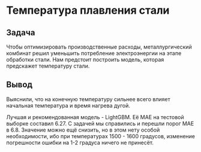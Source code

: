# Температура плавления стали

## Задача

Чтобы оптимизировать производственные расходы, металлургический комбинат решил уменьшить потребление электроэнергии на этапе обработки стали. Нам предстоит построить модель, которая предскажет температуру стали.

## Вывод

Выяснили, что на конечную температуру сильнее всего влияет начальная температура и время нагрева дугой.

Лучшая и рекомендованная модель - LightGBM. Её MAE на тестовой выборке составил 6.27. С задачей мы справились и перешли порог MAE в 6.8. Значение можно ещё снизить, но в этом нету особой необходимости, ибо при температурах 1500 - 1600 градусов, изменение погрешности ошибки на 1-2 градуса ничего не принесёт.
